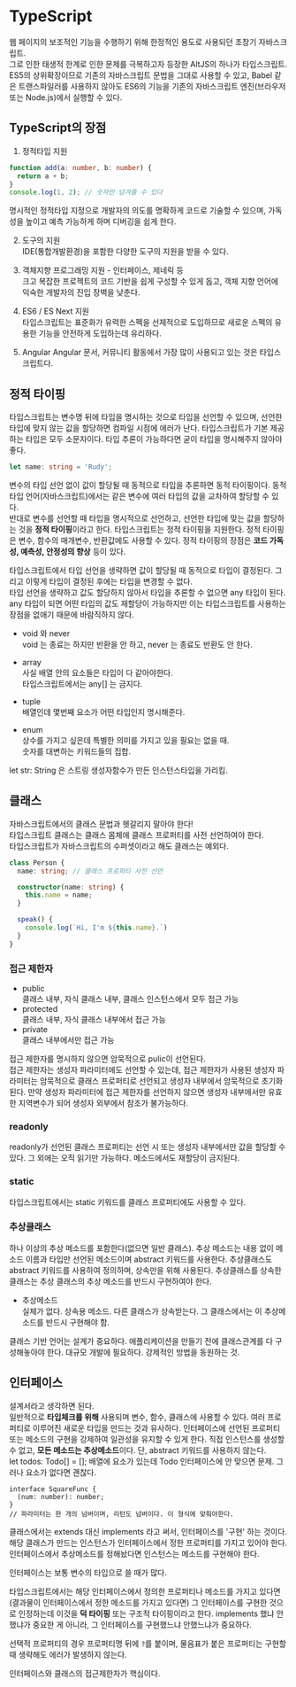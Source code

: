 
# TypeScript

웹 페이지의 보조적인 기능을 수행하기 위해 한정적인 용도로 사용되던 초창기 자바스크립트.  
그로 인한 태생적 한계로 인한 문제를 극복하고자 등장한 AltJS의 하나가 타입스크립트.  
ES5의 상위확장이므로 기존의 자바스크립트 문법을 그대로 사용할 수 있고, Babel 같은 트랜스파일러를 사용하지 않아도 ES6의 기능을 기존의 자바스크립트 엔진(브라우저 또는 Node.js)에서 실행할 수 있다.  

## TypeScript의 장점  

1. 정적타입 지원
```typescript
function add(a: number, b: number) {
  return a + b;
}
console.log(1, 2); // 숫자만 넘겨줄 수 있다 
```
명시적인 정적타입 지정으로 개발자의 의도를 명확하게 코드로 기술할 수 있으며, 가독성을 높이고 예측 가능하게 하며 디버깅을 쉽게 한다.  

2. 도구의 지원  
IDE(통합개발환경)을 포함한 다양한 도구의 지원을 받을 수 있다. 

3. 객체지향 프로그래밍 지원 - 인터페이스, 제네릭 등  
크고 복잡한 프로젝트의 코드 기반을 쉽게 구성할 수 있게 돕고, 객체 지향 언어에 익숙한 개발자의 진입 장벽을 낮춘다.  

4. ES6 / ES Next 지원  
타입스크립트는 표준화가 유력한 스펙을 선제적으로 도입하므로 새로운 스펙의 유용한 기능을 안전하게 도입하는데 유리하다.  

5. Angular
Angular 문서, 커뮤니티 활동에서 가장 많이 사용되고 있는 것은 타입스크립트다. 

## 정적 타이핑  

타입스크립트는 변수명 뒤에 타입을 명시하는 것으로 타입을 선언할 수 있으며, 선언한 타입에 맞지 않는 값을 할당하면 컴파일 시점에 에러가 난다. 타입스크립트가 기본 제공하는 타입은 모두 소문자이다. 타입 추론이 가능하다면 굳이 타입을 명시해주지 않아야 좋다.  
```typescript
let name: string = 'Rudy';
```
변수의 타입 선언 없이 값이 할당될 때 동적으로 타입을 추론하면 동적 타이핑이다. 동적 타입 언어(자바스크립트)에서는 같은 변수에 여러 타입의 값을 교차하여 할당할 수 있다.  
반대로 변수를 선언할 때 타입을 명시적으로 선언하고, 선언한 타입에 맞는 값을 할당하는 것을 **정적 타이핑**이라고 한다. 타입스크립트는 정적 타이핑을 지원한다. 정적 타이핑은 변수, 함수의 매개변수, 반환값에도 사용할 수 있다. 정적 타이핑의 장점은 **코드 가독성, 예측성, 안정성의 향상** 등이 있다.  

타입스크립트에서 타입 선언을 생략하면 값이 할당될 때 동적으로 타입이 결정된다. 그리고 이렇게 타입이 결정된 후에는 타입을 변경할 수 없다.  
타입 선언을 생략하고 값도 할당하지 않아서 타입을 추론할 수 없으면 any 타입이 된다. any 타입이 되면 어떤 타입의 값도 재할당이 가능하지만 이는 타입스크립트를 사용하는 장점을 없애기 때문에 바람직하지 않다.  

- void 와 never  
void 는 종료는 하지만 반환을 안 하고, never 는 종료도 반환도 안 한다.  

- array  
사실 배열 안의 요소들은 타입이 다 같아야한다.  
타입스크립트에서는 any[] 는 금지다.  

- tuple  
배열인데 몇번째 요소가 어떤 타입인지 명시해준다.  

- enum  
상수를 가지고 싶은데 특별한 의미를 가지고 있을 필요는 없을 때.  
숫자를 대변하는 키워드들의 집합.

let str: String 은 스트링 생성자함수가 만든 인스턴스타입을 가리킴.  


## 클래스  

자바스크립트에서의 클래스 문법과 헷갈리지 말아야 한다!  
타입스크립트 클래스는 클래스 몸체에 클래스 프로퍼티를 사전 선언하여야 한다.  
타입스크립트가 자바스크립트의 수퍼셋이라고 해도 클래스는 예외다.  

```typescript
class Person {
  name: string; // 클래스 프로퍼티 사전 선언

  constructor(name: string) {
    this.name = name;
  }

  speak() {
    console.log(`Hi, I'm ${this.name}.`)
  }
}
```

### 접근 제한자  
- public  
  클래스 내부, 자식 클래스 내부, 클래스 인스턴스에서 모두 접근 가능  
- protected  
  클래스 내부, 자식 클래스 내부에서 접근 가능  
- private  
  클래스 내부에서만 접근 가능  

접근 제한자를 명시하지 않으면 암묵적으로 pulic이 선언된다.  
접근 제한자는 생성자 파라미터에도 선언할 수 있는데, 접근 제한자가 사용된 생성자 파라미터는 암묵적으로 클래스 프로퍼티로 선언되고 생성자 내부에서 암묵적으로 초기화된다. 만약 생성자 파라미터에 접근 제한자를 선언하지 않으면 생성자 내부에서만 유효한 지역변수가 되어 생성자 외부에서 참조가 불가능하다.  

### readonly  
readonly가 선언된 클래스 프로퍼티는 선언 시 또는 생성자 내부에서만 값을 할당할 수 있다. 그 외에는 오직 읽기만 가능하다. 메소드에서도 재할당이 금지된다.  

### static  
타입스크립트에서는 static 키워드를 클래스 프로퍼티에도 사용할 수 있다.  

### 추상클래스  
하나 이상의 추상 메소드를 포함한다(없으면 일반 클래스). 추상 메소드는 내용 없이 메소드 이름과 타입만 선언된 메소드이며 abstract 키워드를 사용한다. 추상클래스도 abstract 키워드를 사용하여 정의하며, 상속만을 위해 사용된다. 추상클래스를 상속한 클래스는 추상 클래스의 추상 메소드를 반드시 구현하여야 한다.  

- 추상메소드  
  실체가 없다. 상속용 메소드. 다른 클래스가 상속받는다. 그 클래스에서는 이 추상메소드를 반드시 구현해야 함. 

클래스 기반 언어는 설계가 중요하다. 애플리케이션을 만들기 전에 클래스관계를 다 구성해놓아야 한다. 대규모 개발에 필요하다. 강제적인 방법을 동원하는 것.  

## 인터페이스  
설계서라고 생각하면 된다.  
일반적으로 **타입체크를 위해** 사용되며 변수, 함수, 클래스에 사용할 수 있다. 여러 프로퍼티로 이루어진 새로운 타입을 만드는 것과 유사하다. 인터페이스에 선언된 프로퍼티 또는 메소드의 구현을 강제하여 일관성을 유지할 수 있게 한다. 직접 인스턴스를 생성할 수 없고, **모든 메소드는 추상메소드**이다. 단, abstract 키워드를 사용하지 않는다.  
let todos: Todo[] = [];
배열에 요소가 있는데 Todo 인터페이스에 안 맞으면 문제. 그러나 요소가 없다면 괜찮다.  
```
interface SquareFunc {
  (num: number): number;
}
// 파라미터는 한 개의 넘버이며, 리턴도 넘버이다. 이 형식에 맞춰야한다. 
```
클래스에서는 extends 대신 implements 라고 써서, 인터페이스를 '구현' 하는 것이다.  
해당 클래스가 만드는 인스턴스가 인터페이스에서 정한 프로퍼티를 가지고 있어야 한다.  
인터페이스에서 추상메소드를 정해놨다면 인스턴스는 메소드를 구현해야 한다.  

인터페이스는 보통 변수의 타입으로 쓸 때가 많다.  

타입스크립트에서는 해당 인터페이스에서 정의한 프로퍼티나 메소드를 가지고 있다면(결과물이 인터페이스에서 정한 메소드를 가지고 있다면) 그 인터페이스를 구현한 것으로 인정하는데 이것을 **덕 타이핑** 또는 구조적 타이핑이라고 한다. implements 했냐 안 했냐가 중요한 게 아니라, 그 인터페이스를 구현했느냐 안했느냐가 중요하다.  

선택적 프로퍼티의 경우 프로퍼티명 뒤에 `?`를 붙이며, 물음표가 붙은 프로퍼티는 구현할 때 생략해도 에러가 발생하지 않는다.  
 
인터페이스와 클래스의 접근제한자가 핵심이다.